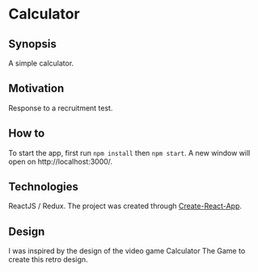 # Calculator

## Synopsis

A simple calculator.

## Motivation

Response to a recruitment test.

## How to

To start the app, first run `npm install` then `npm start`. A new window will open on http://localhost:3000/.

## Technologies

ReactJS / Redux.
The project was created through <a href='https://github.com/facebook/create-react-app'> Create-React-App</a>.

## Design

I was inspired by the design of the video game Calculator The Game to create this retro design.
